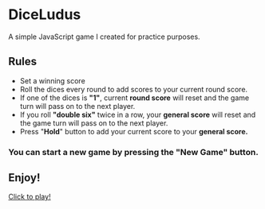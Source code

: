 # DiceLudus 
A  simple JavaScript game I created for practice purposes.
<h2>Rules</h2>
<ul>
<li>Set a winning score</li>
<li>Roll the dices every round to add scores to your current round score.</li>
  <li>If one of the dices is <b>"1"</b>, current <b>round score</b> will reset and the game turn will pass on to the next player.</li>
  <li>If you roll <b>"double six"</b> twice in a row, your <b>general score</b> will reset and the game turn will pass on to the next player.</li>
<li>Press "<b>Hold</b>" button to add your current score to your <b>general score.</b></li>
</ul>
<h3>You can start a <b>new game</b> by pressing the "New Game" button.</h3>
<h2>Enjoy!</h2>
<a href="https://diceludus.netlify.app/" target="_blank">Click to play!</a>
